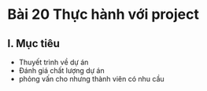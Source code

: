 # Bài 20 Thực hành với project
## I. Mục tiêu
 * Thuyết trình về dự án 
 * Đánh giá chất lượng dự án
 * phỏng vấn cho nhưng thành viên có nhu cầu